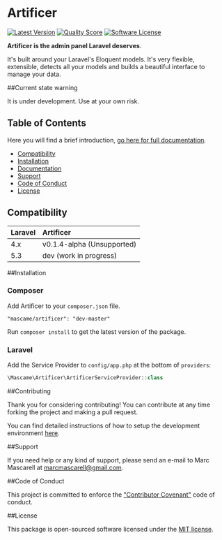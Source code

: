 # Artificer

[![Latest Version](https://img.shields.io/github/release/marcmascarell/laravel-artificer.svg?style=flat-square)](https://github.com/marcmascarell/laravel-artificer/releases)
[![Quality Score](https://img.shields.io/scrutinizer/g/marcmascarell/laravel-artificer.svg?style=flat-square)](https://scrutinizer-ci.com/g/marcmascarell/laravel-artificer/)
[![Software License](https://img.shields.io/badge/license-MIT-brightgreen.svg?style=flat-square)](LICENSE.md)

**Artificer is the admin panel Laravel deserves**.

It's built around your Laravel's Eloquent models. It's very flexible, extensible, detects all your models and builds a beautiful interface to manage your data.

##Current state warning

It is under development. Use at your own risk.

## Table of Contents

Here you will find a brief introduction, [go here for full documentation](https://artificer.readme.io/).

- <a href="#compatibility">Compatibility</a>
- <a href="#installation">Installation</a>
- <a href="https://artificer.readme.io/" target="_blank">Documentation</a>
- <a href="#support">Support</a>
- <a href="#code-of-conduct">Code of Conduct</a>
- <a href="#license">License</a>

## Compatibility

 Laravel      | Artificer
:-------------|:----------
 4.x          | v0.1.4-alpha (Unsupported)
 5.3          | dev (work in progress)

##Installation

### Composer

Add Artificer to your `composer.json` file.

    "mascame/artificer": "dev-master" 

Run `composer install` to get the latest version of the package.

### Laravel

Add the Service Provider to `config/app.php` at the bottom of `providers`:

```php
\Mascame\Artificer\ArtificerServiceProvider::class
```

##Contributing

Thank you for considering contributing! You can contribute at any time forking the project and making a pull request.

You can find detailed instructions of how to setup the development environment [here](https://github.com/marcmascarell/artificer-demo).

##Support

If you need help or any kind of support, please send an e-mail to Marc Mascarell at marcmascarell@gmail.com.

##Code of Conduct

This project is committed to enforce the ["Contributor Covenant"](http://contributor-covenant.org/version/1/4/) code of conduct.

##License

This package is open-sourced software licensed under the [MIT license](http://opensource.org/licenses/MIT).
